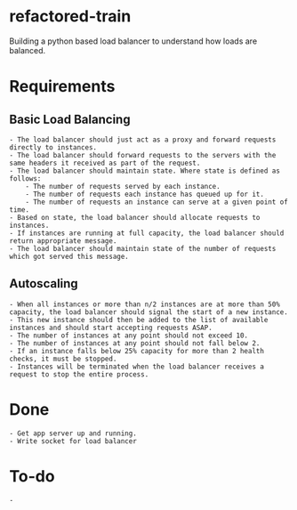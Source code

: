 # refactored-train

Building a python based load balancer to understand how loads are balanced.

# Requirements
## Basic Load Balancing
	- The load balancer should just act as a proxy and forward requests directly to instances.
	- The load balancer should forward requests to the servers with the same headers it received as part of the request.
	- The load balancer should maintain state. Where state is defined as follows:
		- The number of requests served by each instance.
		- The number of requests each instance has queued up for it.
		- The number of requests an instance can serve at a given point of time.
	- Based on state, the load balancer should allocate requests to instances.
	- If instances are running at full capacity, the load balancer should return appropriate message.
	- The load balancer should maintain state of the number of requests which got served this message.
## Autoscaling
	- When all instances or more than n/2 instances are at more than 50% capacity, the load balancer should signal the start of a new instance.
	- This new instance should then be added to the list of available instances and should start accepting requests ASAP.
	- The number of instances at any point should not exceed 10.
	- The number of instances at any point should not fall below 2.
	- If an instance falls below 25% capacity for more than 2 health checks, it must be stopped.
	- Instances will be terminated when the load balancer receives a request to stop the entire process.

# Done
	- Get app server up and running.
	- Write socket for load balancer
# To-do
	-
